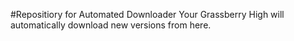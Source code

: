 #Repositiory for Automated Downloader
Your Grassberry High will automatically download new versions from here.